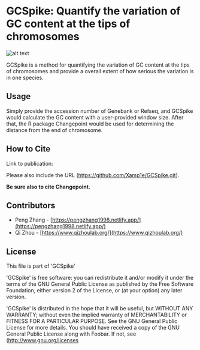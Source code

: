 # GCSpike: Quantify the variation of GC content at the tips of chromosomes #

![alt text](https://github.com/Xamp1e/GCSpike/blob/main/icon.png)

GCSpike is a method for quantifying the variation of GC content at the tips of chromosomes and provide a overall extent of how serious the variation is in one species.

## Usage ##

Simply provide the accession number of Genebank or Refseq, and GCSpike would calculate the GC content with a user-provided window size. After that, the R package Changepoint would be used for determining the distance from the end of chromosome.

## How to Cite ##

Link to publication: 

Please also include the URL (https://github.com/Xamp1e/GCSpike.git).

**Be sure also to cite Changepoint.** 

## Contributors ##

* Peng Zhang - [https://pengzhang1998.netlify.app/](https://pengzhang1998.netlify.app/)
* Qi Zhou - [https://www.qizhoulab.org/](https://www.qizhoulab.org/)

## License ##

This file is part of 'GCSpike'

'GCSpike' is free software: you can redistribute it and/or modify it under the terms of the GNU General Public License as published by the Free Software Foundation, either version 2 of the License, or (at your option) any later version.

'GCSpike' is distributed in the hope that it will be useful, but WITHOUT ANY WARRANTY; without even the implied warranty of MERCHANTABILITY or FITNESS FOR A PARTICULAR PURPOSE.  See the GNU General Public License for more details. You should have received a copy of the GNU General Public License along with Foobar.  If not, see (http://www.gnu.org/licenses

